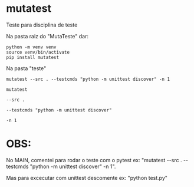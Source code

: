 # mutatest
Teste para disciplina de teste

Na pasta raiz do "MutaTeste" dar:


````
python -m venv venv
source venv/bin/activate
pip install mutatest
`````

Na pasta "teste"
`````
mutatest --src . --testcmds "python -m unittest discover" -n 1

mutatest

--src .
        
--testcmds "python -m unittest discover"

-n 1
`````
    
  
# OBS:
 No MAIN, comentei para rodar o teste com o pytest ex: "mutatest --src . --testcmds "python -m unittest discover" -n 1".  

 Mas para excecutar com unittest descomente ex: "python test.py"